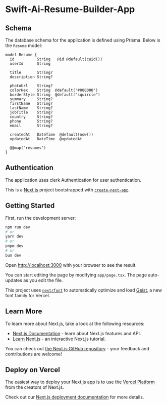 # Swift-Ai-Resume-Builder-App

## Schema

The database schema for the application is defined using Prisma. Below is the `Resume` model:

```prisma
model Resume {
  id          String   @id @default(cuid())
  userId      String

  title       String?
  description String?

  photoUrl    String?
  colorHex    String  @default("#000000")
  borderStyle String  @default("squircle")
  summary     String?
  firstName   String?
  lastName    String?
  jobTitle    String?
  country     String?
  phone       String?
  email       String?

  createdAt   DateTime  @default(now())
  updatedAt   DateTime  @updatedAt

  @@map("resumes")
}
```

## Authentication
The application uses clerk Authentication for user authentication. 

This is a [Next.js](https://nextjs.org) project bootstrapped with [`create-next-app`](https://nextjs.org/docs/app/api-reference/cli/create-next-app).

## Getting Started

First, run the development server:

```bash
npm run dev
# or
yarn dev
# or
pnpm dev
# or
bun dev
```

Open [http://localhost:3000](http://localhost:3000) with your browser to see the result.

You can start editing the page by modifying `app/page.tsx`. The page auto-updates as you edit the file.

This project uses [`next/font`](https://nextjs.org/docs/app/building-your-application/optimizing/fonts) to automatically optimize and load [Geist](https://vercel.com/font), a new font family for Vercel.

## Learn More

To learn more about Next.js, take a look at the following resources:

- [Next.js Documentation](https://nextjs.org/docs) - learn about Next.js features and API.
- [Learn Next.js](https://nextjs.org/learn) - an interactive Next.js tutorial.

You can check out [the Next.js GitHub repository](https://github.com/vercel/next.js) - your feedback and contributions are welcome!

## Deploy on Vercel

The easiest way to deploy your Next.js app is to use the [Vercel Platform](https://vercel.com/new?utm_medium=default-template&filter=next.js&utm_source=create-next-app&utm_campaign=create-next-app-readme) from the creators of Next.js.

Check out our [Next.js deployment documentation](https://nextjs.org/docs/app/building-your-application/deploying) for more details.
